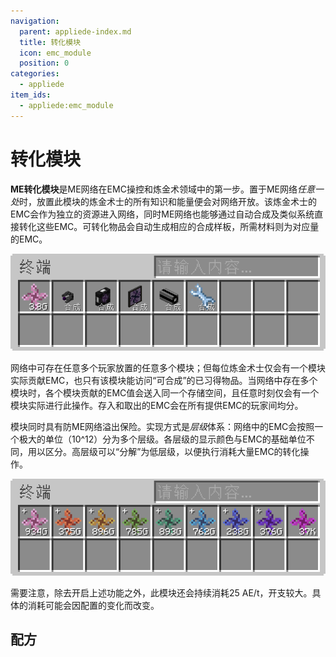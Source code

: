 ```yaml
---
navigation:
  parent: appliede-index.md
  title: 转化模块
  icon: emc_module
  position: 0
categories:
  - appliede
item_ids:
  - appliede:emc_module
---
```


# 转化模块

<GameScene zoom="8" background="transparent">
  <ImportStructure src="assemblies/transmutation_module.snbt" />
</GameScene>

**ME转化模块**是ME网络在EMC操控和炼金术领域中的第一步。置于ME网络*任意一处*时，放置此模块的炼金术士的所有知识和能量便会对网络开放。该炼金术士的EMC会作为独立的资源进入网络，同时ME网络也能够通过自动合成及类似系统直接转化这些EMC。可转化物品会自动生成相应的合成样板，所需材料则为对应量的EMC。

![EMC存储](diagrams/emc_storage.png)

网络中可存在任意多个玩家放置的任意多个模块；但每位炼金术士仅会有一个模块实际贡献EMC，也只有该模块能访问“可合成”的已习得物品。当网络中存在多个模块时，各个模块贡献的EMC值会送入同一个存储空间，且任意时刻仅会有一个模块实际进行此操作。存入和取出的EMC会在所有提供EMC的玩家间均分。

模块同时具有防ME网络溢出保险。实现方式是*层级*体系：网络中的EMC会按照一个极大的单位（10^12）分为多个层级。各层级的显示颜色与EMC的基础单位不同，用以区分。高层级可以“分解”为低层级，以便执行消耗大量EMC的转化操作。

![EMC层级](diagrams/emc_tiers.png)

需要注意，除去开启上述功能之外，此模块还会持续消耗25 AE/t，开支较大。具体的消耗可能会因配置的变化而改变。

## 配方

<RecipeFor id="appliede:emc_module" />
